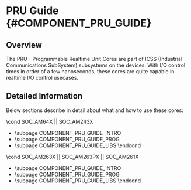 # PRU Guide {#COMPONENT_PRU_GUIDE}

## Overview

The PRU - Programmable Realtime Unit Cores are part of ICSS (Industrial Communications SubSystem) subsystems on the devices. With I/O control times in order of a few nanoseconds, these cores are quite capable in realtime I/O control usecases.

## Detailed Information

Below sections describe in detail about what and how to use these cores:

\cond SOC_AM64X || SOC_AM243X
- \subpage COMPONENT_PRU_GUIDE_INTRO
- \subpage COMPONENT_PRU_GUIDE_PROG
- \subpage COMPONENT_PRU_GUIDE_LIBS
\endcond

\cond SOC_AM263X || SOC_AM263PX || SOC_AM261X
- \subpage COMPONENT_PRU_GUIDE_INTRO
- \subpage COMPONENT_PRU_GUIDE_PROG
- \subpage COMPONENT_PRU_GUIDE_LIBS
\endcond
